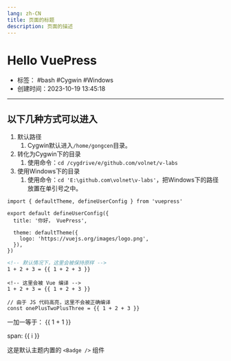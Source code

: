 ```yaml
---
lang: zh-CN
title: 页面的标题
description: 页面的描述
---
```


# Hello VuePress

- 标签： #bash #Cygwin #Windows
- 创建时间：2023-10-19 13:45:18

---
## 以下几种方式可以进入

1. 默认路径
	1. Cygwin默认进入`/home/gongcen`目录。
2. 转化为Cygwin下的目录
	1. 使用命令：`cd /cygdrive/e/github.com/volnet/v-labs`
3. 使用Windows下的目录
	1. 使用命令：`cd 'E:\github.com\volnet\v-labs'`，把Windows下的路径放置在单引号之中。


```ts{1,6-8}
import { defaultTheme, defineUserConfig } from 'vuepress'

export default defineUserConfig({
  title: '你好， VuePress',

  theme: defaultTheme({
    logo: 'https://vuejs.org/images/logo.png',
  }),
})
```


```md
<!-- 默认情况下，这里会被保持原样 -->
1 + 2 + 3 = {{ 1 + 2 + 3 }}
```

```md:no-v-pre
<!-- 这里会被 Vue 编译 -->
1 + 2 + 3 = {{ 1 + 2 + 3 }}
```

```js:no-v-pre
// 由于 JS 代码高亮，这里不会被正确编译
const onePlusTwoPlusThree = {{ 1 + 2 + 3 }}
```

一加一等于： {{ 1 + 1 }}

<span v-for="i in 3"> span: {{ i }} </span>

这是默认主题内置的 `<Badge />` 组件 <Badge text="演示" />
